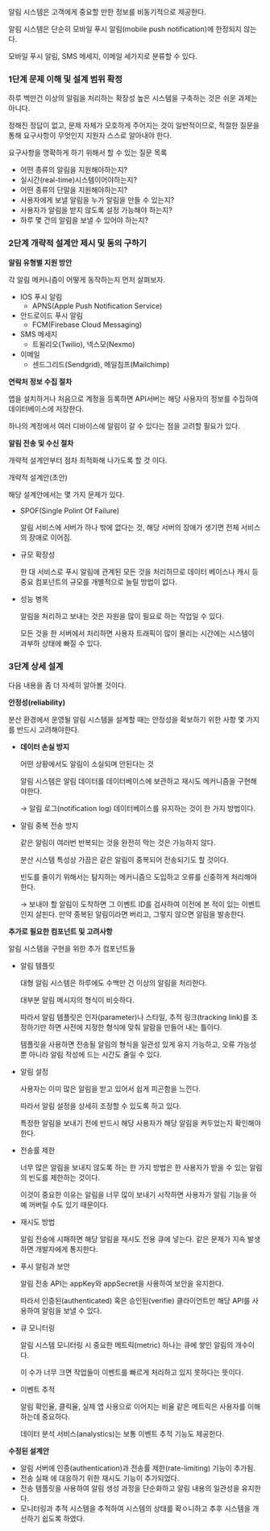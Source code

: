 알림 시스템은 고객에게 중요할 만한 정보를 비동기적으로 제공한다.

알림 시스템은 단순히 모바일 푸시 알림(mobile push notification)에 한정되지 않는다.

모바일 푸시 알림, SMS 메세지, 이메일 세가지로 분류할 수 있다.

### 1단계 문제 이해 및 설계 범위 확정

하루 백만건 이상의 알림을 처리하는 확장성 높은 시스템을 구축하는 것은 쉬운 과제는 아니다.

정해진 정답이 없고, 문제 자체가 모호하게 주어지는 것이 일반적이므로, 적절한 질문을 통해 요구사항이 무엇인지 지원자 스스로 알아내야 한다.

요구사항을 명확하게 하기 위해서 할 수 있는 질문 목록

- 어떤 종류의 알림을 지원해야하는지?
- 실시간(real-time)시스템이어야하는지?
- 어떤 종류의 단말을 지원해야하는지?
- 사용자에게 보낼 알림을 누가 알림을 만들 수 있는지?
- 사용자가 알림을 받지 않도록 설정 가능해야 하는지?
- 하루 몇 건의 알림을 보낼 수 있어야 하는지?

### 2단계 개략적 설계안 제시 및 동의 구하기

**알림 유형별 지원 방안**

각 알림 메커니즘이 어떻게 동작하는지 먼저 살펴보자.

- IOS 푸시 알림
    - APNS(Apple Push Notification Service)
- 안드로이드 푸시 알림
    - FCM(Firebase Cloud Messaging)
- SMS 메세지
    - 트윌리오(Twilio), 넥스모(Nexmo)
- 이메일
    - 센드그리드(Sendgrid), 메일침프(Mailchimp)

**연락처 정보 수집 절차**

앱을 설치하거나 처음으로 계정을 등록하면 API서버는 해당 사용자의 정보를 수집하여 데이터베이스에 저장한다.

하나의 계정에서 여러 디바이스에 알림이 갈 수 있다는 점을 고려할 필요가 있다.

**알림 전송 및 수신 절차**

개략적 설계안부터 점차 최적화해 나가도록 할 것 이다.

개략적 설계안(초안)

해당 설계안에서는 몇 가지 문제가 있다.

- SPOF(Single Polint Of Failure)
    
    알림 서비스에 서버가 하나 밖에 없다는 것, 해당 서버의 장애가 생기면 전체 서비스의 장애로 이어짐.
    
- 규모 확장성
    
    한 대 서비스로 푸시 알림에 관계된 모든 것을 처리하므로 데이터 베이스나 캐시 등 중요 컴포넌트의 규모를 개별적으로 늘릴 방법이 없다.
    
- 성능 병목
    
    알림을 처리하고 보내는 것은 자원을 많이 필요로 하는 작업일 수 있다.
    
    모든 것을 한 서버에서 처리하면 사용자 트래픽이 많이 몰리는 시간에는 시스템이 과부하 상태에 빠질 수 있다.
    

### 3단계 상세 설계

다음 내용을 좀 더 자세히 알아볼 것이다.

**안정성(reliability)**

분산 환경에서 운영될 알림 시스템을 설계할 때는 안정성을 확보하기 위한 사항 몇 가지를 반드시 고려해야한다.

- **데이터 손실 방지**
    
    어떤 상황에서도 알림이 소실되며 안된다는 것
    
    알림 시스템은 알림 데이터를 데이터베이스에 보관하고 재시도 메커니즘을 구현해야한다.
    
    → 알림 로그(notification log) 데이터베이스를 유지하는 것이 한 가지 방법이다.
    
- 알림 중복 전송 방지
    
    같은 알림이 여러번 반복되는 것을 완전히 막는 것은 가능하지 않다.
    
    분산 시스템 특성상 가끔은 같은 알림이 중복되어 전송되기도 할 것이다.
    
    빈도를 줄이기 위해서는 탐지하는 메커니즘으 도입하고 오류를 신중하게 처리해야 한다.
    
    → 보내야 할 알림이 도착하면 그 이벤트 ID를 검사하여 이전에 본 적이 있는 이벤트인지 살핀다. 만약 중복된 알림이라면 버리고, 그렇지 않으면 알림을 발송한다.
    

**추가로 필요한 컴포넌트 및 고려사항**

알림 시스템을 구현을 위한 추가 컴포넌트들

- 알림 템플릿
    
    대형 알림 시스템은 하루에도 수백만 건 이상의 알림을 처리한다.
    
    대부분 알림 메시지의 형식이 비슷하다.
    
    따라서 알림 템플릿은 인자(parameter)나 스타일, 추적 링크(tracking link)를 조정하기만 하면 사전에 지정한 형식에 맞춰 알람을 만들어 내는 틀이다.
    
    템플릿을 사용하면 전송될 알림의 형식을 일관성 있게 유지 가능하고, 오류 가능성뿐 아니라 알림 작성에 드는 시간도 줄일 수 있다.
    
- 알림 설정
    
    사용자는 이미 많은 알림을 받고 있어서 쉽게 피곤함을 느낀다.
    
    따라서 알림 설정을 상세히 조정할 수 있도록 하고 있다.
    
    특정한 알림을 보내기 전에 반드시 해당 사용자가 해당 알림을 켜두었는지 확인해야 한다.
    
- 전송률 제한
    
    너무 많은 알림을 보내지 않도록 하는 한 가지 방법은 한 사용자가 받을 수 있는 알림의 빈도를 제한하는 것이다.
    
    이것이 중요한 이유는 알림을 너무 많이 보내기 시작하면 사용자가 알림 기능을 아예 꺼버릴 수도 있기 때문이다.
    
- 재시도 방법
    
    알림 전송에 시패하면 해당 알림을 재시도 전용 큐에 넣는다. 같은 문제가 지속 발생하면 개발자에게 통지한다.
    
- 푸시 알림과 보안
    
    알림 전송 API는 appKey와 appSecret을 사용하여 보안을 유지한다.
    
    따라서 인증된(authenticated) 혹은 승인된(verifie) 클라이언트만 해당 API를 사용하여 알림을 보낼 수 있다.
    
- 큐 모니터링
    
    알림 시스템 모니터링 시 중요한 메트릭(metric) 하나는 큐에 쌓인 알림의 개수이다.
    
    이 수가 너무 크면 작업들이 이벤트를 빠르게 처리하고 있지 못하다는 뜻이다.
    
- 이벤트 추적
    
    알림 확인율, 클릭율, 실제 앱 사용으로 이어지는 비율 같은 메트릭은 사용자를 이해하는데 중요하다.
    
    데이터 분석 서비스(analystics)는 보통 이벤트 추적 기능도 제공한다.
    

**수정된 설계안**

- 알림 서버에 인증(authentication)과 전송률 제한(rate-limiting) 기능이 추가됨.
- 전송 실패 에 대응하기 위한 재시도 기능이 추가되었다.
- 전송 템플릿을 사용하여 알림 생성 과정을 단순화하고 알림 내용의 일관성을 유지한다.
- 모니터링과 추적 시스템을 추적하여 시스템의 상태를 확ㅇ니하고 추후 시스템을 개선하기 쉽도록 하였다.
